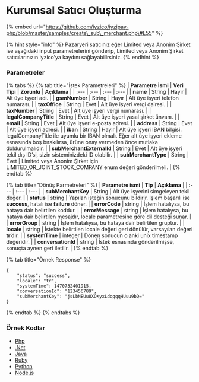 # Kurumsal Satıcı Oluşturma

{% embed url="https://github.com/iyzico/iyzipay-php/blob/master/samples/create\_sub\_merchant.php\#L55" %}

{% hint style="info" %}
Pazaryeri satıcınız eğer Limited veya Anonim Şirket ise aşağıdaki input parametrelerini gönderip, Limited veya Anonim Şirket satıcılarınızın iyzico’ya kaydını sağlayabilirsiniz.
{% endhint %}

### Parametreler

{% tabs %}
{% tab title="İstek Parametreleri" %}
| **Parametre İsmi** | **Veri Tipi** | **Zorunlu** | **Açıklama** |
| :--- | :--- | :--- | :--- |
| **name** | String | Hayır | Alt üye işyeri adı. |
| **gsmNumber** | String | Hayır | Alt üye işyeri telefon numarası. |
| **taxOffice** | String | Evet | Alt üye işyeri vergi dairesi. |
| **taxNumber** | String | Evet | Alt üye işyeri vergi numarası. |
| **legalCompanyTitle** | String | Evet | Alt üye işyeri yasal şirket ünvanı. |
| **email** | String | Evet | Alt üye işyeri e-posta adresi. |
| **address** | String | Evet | Alt üye işyeri adresi. |
| **iban** | String | Hayır | Alt üye işyeri IBAN bilgisi. legalCompanyTitle ile uyumlu bir IBAN olmalı. Eğer alt üye işyeri ekleme esnasında boş bırakılırsa, ürüne onay vermeden önce mutlaka doldurulmalıdır. |
| **subMerchantExternalId** | String | Evet | Alt üye işyeri tekil dış ID’si, sizin sisteminizdeki ID olabilir. |
| **subMerchantType** | String | Evet | Limited veya Anonim Şirket için LIMITED\_OR\_JOINT\_STOCK\_COMPANY enum değeri gönderilmeli. |
{% endtab %}

{% tab title="Dönüş Parmetreleri" %}
| **Parametre ismi** | **Tip** | **Açıklama** |
| :--- | :--- | :--- |
| **subMerchantKey** | String | Alt üye işyerini simgeleyen tekil değer. |
| **status** | string | Yapılan isteğin sonucunu bildirir. İşlem başarılı ise **success**, hatalı ise **failure** döner. |
| **errorCode** | string | İşlem hatalıysa, bu hataya dair belirtilen koddur. |
| **errorMessage** | string | İşlem hatalıysa, bu hataya dair belirtilen mesajdır, locale parametresine göre dil desteği sunar. |
| **errorGroup** | string | İşlem hatalıysa, bu hataya dair belirtilen gruptur. |
| **locale** | string | İstekte belirtilen locale değeri geri dönülür, varsayılan değeri **tr**’dir. |
| **systemTime** | integer | Dönen sonucun o anki unix timestamp değeridir. |
| **conversationId** | string | İstek esnasında gönderilmişse, sonuçta aynen geri iletilir. |
{% endtab %}

{% tab title="Örnek Response" %}
```text
{
    "status": "success",
    "locale": "tr",
    "systemTime": 1470732401915,
    "conversationId": "123456789",
    "subMerchantKey": "jsLbNEUu8XOKyxLdqqqqHUuu9bQ="
}
```
{% endtab %}
{% endtabs %}

### **Örnek Kodlar**

* [Php](https://github.com/iyzico/iyzipay-php/blob/master/samples/create_sub_merchant.php#L55)
* [.Net](https://github.com/iyzico/iyzipay-dotnet/blob/develop/Iyzipay.Samples/SubMerchantSample.cs#L72)
* [Java](https://github.com/iyzico/iyzipay-java/blob/master/src/test/java/com/iyzipay/sample/SubMerchantSample.java#L74)
* [Ruby](https://github.com/iyzico/iyzipay-ruby/blob/master/spec/sub_merchant_spec.rb#L63)
* [Python](https://github.com/iyzico/iyzipay-python/blob/master/samples/create_limited_company_sub_merchant.py)
* [Node.js](https://github.com/iyzico/iyzipay-node/blob/master/samples/IyzipaySamples.js#L769)

